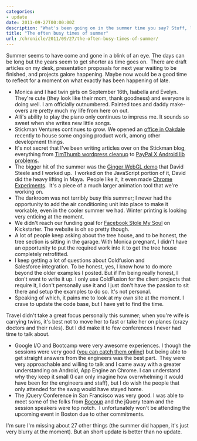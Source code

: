 ```yaml
---
categories:
- update
date: 2011-09-27T00:00:00Z
description: "What's been going on in the summer time you say? Stuff, lots of stuff."
title: "The often busy times of summer"
url: /chronicle/2011/09/27/the-often-busy-times-of-summer/
---
```


Summer seems to have come and gone in a blink of an eye. The days can be long but the years seem to get shorter as time goes on.  There are draft articles on my desk, presentation proposals for next year waiting to be finished, and projects galore happening. Maybe now would be a good time to reflect for a moment on what exactly has been happening of late.

* Monica and I had twin girls on September 16th, Isabella and Evelyn. They're cute (they look like their mom, thank goodness) and everyone is doing well. I am officially outnumbered. Painted toes and daddy make-overs are pretty much my life from here on out. 
* Alli's ability to play the piano only continues to impress me. It sounds so sweet when she writes new little songs. 
* Stickman Ventures continues to grow. We opened an <a title="Stickman Ventures open office on Oakdale, CA" href="http://blog.stickmanventures.com/2011/08/18/a-new-office-in-oakdale-ca/">office in Oakdale</a> recently to house some ongoing product work, among other development things. 
* It's not secret that I've been writing articles over on the Stickman blog, everything from <a title="TimThumb Wordpress cleanup" href="http://blog.stickmanventures.com/2011/08/25/dealing-with-compromised-wordpress-blogs-via-the-timthumb-vulnerability/">TimThumb wordpress cleanup</a> to <a title="PayPal X Android library wifi problems" href="http://blog.stickmanventures.com/2011/06/06/the-chase-for-the-wifi-only-device-fix-for-paypal-x-mpl-on-android/">PayPal X Android lib problems</a>. 
* The bigger hit of the summer was the <a title="Ginger WebGL demo in three.js" href="http://stickmanventures.com/labs/demo/webgl-threejs-morph-target/">Ginger WebGL demo</a> that David Steele and I worked up.  I worked on the JavaScript portion of it, David did the heavy lifting in Maya.  People like it, it even made <a title="Chrome Experimenets Ginger WebGL facial rigging" href="http://www.chromeexperiments.com/detail/ginger-facial-rigging/">Chrome Experiments</a>.  It's a piece of a much larger animation tool that we're working on. 
* The darkroom was not terribly busy this summer; I never had the opportunity to add the air conditioning unit into place to make it workable, even in the cooler summer we had. Winter printing is looking very enticing at the moment. 
* We didn't reach our funding goal for <a href="http://facebookstolemysoul.com/">Facebook Stole My Soul</a> on Kickstarter. The website is oh so pretty though. 
* A lot of people keep asking about the tree house, and to be honest, the tree section is sitting in the garage. With Monica pregnant, I didn't have an opportunity to put the required work into it to get the tree house completely retrofitted. 
* I keep getting a lot of questions about Coldfusion and Salesforce integration. To be honest, yes, I know how to do more beyond the older examples I posted. But if I'm being really honest, I don't want to write it up. I only use ColdFusion for the client projects that require it, I don't personally use it and I just don't have the passion to sit there and setup the examples to do so. It's not personal. 
* Speaking of which, it pains me to look at my own site at the moment. I crave to update the code base, but I have yet to find the time. 

Travel didn't take a great focus personally this summer; when you're wife is carrying twins, it's best not to move her to fast or take her on planes (crazy doctors and their rules). But I did make it to few conferences I never had time to talk about.

* Google I/O and Bootcamp were very awesome experiences. I though the sessions were very good (<a href="http://www.google.com/events/io/2011/index-live.html">you can catch them online</a>) but being able to get straight answers from the engineers was the best part.  They were very approachable and willing to talk and I came away with a greater understanding on Android, App Engine an Chrome. I can understand why they keep it small (I can only imagine how overwhelming it would have been for the engineers and staff), but I do wish the people that only attended for the swag would have stayed home. 
* The jQuery Conference in San Francisco was very good. I was able to meet some of the folks from <a href="bocoup.com">Bocoup</a> and the jQuery team and the session speakers were top notch.  I unfortunately won't be attending the upcoming event in Boston due to other commitments. 

I'm sure I'm missing about 27 other things (the summer did happen, it's just very blurry at the moment). But an short update is better than no update.
